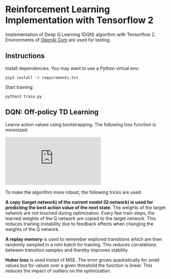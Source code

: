 # Reinforcement Learning Implementation with Tensorflow 2
Implementation of Deep Q Learning (DQN) algorithm with Tensorflow 2.
Environments of [OpenAI Gym](https://gym.openai.com/) are used for testing.

## Instructions
Install dependencies. You may want to use a Python virtual env:
```
pip3 install -r requirements.txt
```
Start training:
```
python3 train.py
```


## DQN: Off-policy TD Learning
Learns action values using bootstrapping.
The following loss function is minimized:

![equation](https://latex.codecogs.com/png.latex?%5Cbg_white%20L%28%5Ctheta_i%29%20%3D%20%5Cmathbb%7BE%7D_%28s%2C%20a%2C%20r%2C%20s%27%29%5CBigg%5B%5CBig%28r&plus;%5Cgamma%20%5Cmax_%7Ba%27%7DQ%28s%27%2C%20a%27%3B%20%5Ctheta_%7Bi%7D%5E%7B-%7D%29%20-%20Q%28s%2C%20a%3B%20%5Ctheta_%7Bi%7D%29%5CBig%29%5E2%5CBigg%5D)

To make the algorithm more robust, the following tricks are used:

**A copy (target network) of the current model (Q network) is used for predicting the best action value of the next state**.
The weights of the target network are not touched during optimization.
Every few train steps, the learned weights of the Q network are copied to the target network.
This reduces training instability due to feedback effects when changing the weights of the Q network.

**A replay memory** is used to remember explored transitions which are then randomly sampled in a mini batch for training.
This reduces correlations between transition samples and thereby improves stability.

**Huber loss** is used instad of MSE.
The error grows quadratically for small values but for values over a given threshold the function is linear.
This reduces the impact of outliers on the optimization.